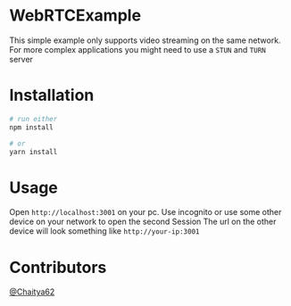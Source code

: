 # WebRTCExample

This simple example only supports video streaming on the same network.
For more complex applications you might need to use a `STUN` and `TURN` server



# Installation 

```sh
# run either 
npm install 

# or 
yarn install

```

# Usage

Open `http://localhost:3001` on your pc.
Use incognito or use some other device on your network to open the second Session 
The url on the other device will look something like 
`http://your-ip:3001` 


# Contributors 

[@Chaitya62](https://www.github.com/Chaitya62)


